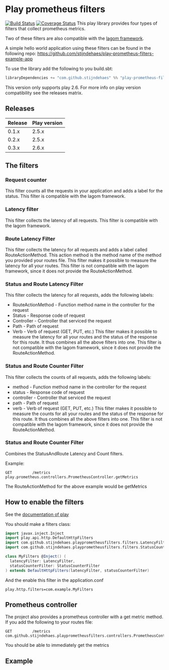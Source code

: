 # Play prometheus filters

[![Build Status](https://travis-ci.org/stijndehaes/play-prometheus-filters.svg?branch=master)](https://travis-ci.org/stijndehaes/play-prometheus-filters)
[![Coverage Status](https://coveralls.io/repos/github/stijndehaes/play-prometheus-filters/badge.svg?branch=master)](https://coveralls.io/github/stijndehaes/play-prometheus-filters?branch=master)
This play library provides four types of filters that collect prometheus metrics.

Two of these filters are also compatible with the [lagom framework](https://github.com/lagom/lagom).

A simple hello world application using these filters can be found in the following repo:
https://github.com/stijndehaes/play-prometheus-filters-example-app

To use the library add the following to you build.sbt:

```scala
libraryDependencies += "com.github.stijndehaes" %% "play-prometheus-filters" % "0.3.0"

```
This version only supports play 2.6.
For more info on play version compatibility see the releases matrix.


## Releases

| Release     | Play version |
| :---------- | :----------- |
| 0.1.x       | 2.5.x        |
| 0.2.x       | 2.5.x        |
| 0.3.x       | 2.6.x        |


## The filters

### Request counter
This filter counts all the requests in your application and adds a label for the status.
This filter is compatible with the lagom framework.

### Latency filter
This filter collects the latency of all requests.
This filter is compatible with the lagom framework.

### Route Latency Filter
This filter collects the latency for all requests and adds a label called RouteActionMethod.
This action method is the method name of the method you provided your routes file.
This filter makes it possible to measure the latency for all your routes.
This filter is not compatible with the lagom framework, since it does not provide the RouteActionMethod.

### Status and Route Latency Filter
This filter collects the latency for all requests, adds the following labels:
* RouteActionMethod - Function method name in the controller for the request
* Status - Response code of request
* Controller - Controller that serviced the request
* Path - Path of request
* Verb - Verb of request (GET, PUT, etc.)
This filter makes it possible to measure the latency for all your routes and the status of the response for this route.
It thus combines all the above filters into one.
This filter is not compatible with the lagom framework, since it does not provide the RouteActionMethod.

### Status and Route Counter Filter
This filter collects the counts of all requests, adds the following labels:
* method - Function method name in the controller for the request
* status - Response code of request
* controller - Controller that serviced the request
* path - Path of request
* verb - Verb of request (GET, PUT, etc.)
This filter makes it possible to measure the counts for all your routes and the status of the response for this route.
It thus combines all the above filters into one.
This filter is not compatible with the lagom framework, since it does not provide the RouteActionMethod.

### Status and Route Counter Filter
Combines the StatusAndRoute Latency and Count filters.

Example:

```
GET         /metrics          play.prometheus.controllers.PrometheusController.getMetrics
```

The RouteActionMethod for the above example would be getMetrics

## How to enable the filters
See the [documentation of play](https://www.playframework.com/documentation/2.5.x/ScalaHttpFilters#Using-filters)

You should make a filters class:

```scala
import javax.inject.Inject
import play.api.http.DefaultHttpFilters
import com.github.stijndehaes.playprometheusfilters.filters.LatencyFilter
import com.github.stijndehaes.playprometheusfilters.filters.StatusCounterFilter

class MyFilters @Inject() (
  latencyFilter: LatencyFilter,
  statusCounterFilter: StatusCounterFilter
) extends DefaultHttpFilters(latencyFilter, statusCounterFilter)
```

And the enable this filter in the application.conf

```$xslt
play.http.filters=com.example.MyFilters
```

## Prometheus controller
The project also provides a prometheus controller with a get metric method. If you add the following to your routes file:

```
GET         /metrics          com.github.stijndehaes.playprometheusfilters.controllers.PrometheusController.getMetrics
```

You should be able to immediately get the metrics

## Example

